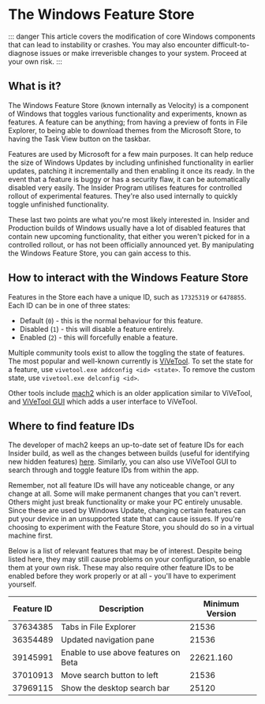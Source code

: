 # The Windows Feature Store

::: danger
This article covers the modification of core Windows components that can lead to instability or crashes. You may also encounter difficult-to-diagnose issues or make irreverisble changes to your system. Proceed at your own risk.
:::

## What is it?

The Windows Feature Store (known internally as Velocity) is a component of Windows that toggles various functionality and experiments, known as features. A feature can be anything; from having a preview of fonts in File Explorer, to being able to download themes from the Microsoft Store, to having the Task View button on the taskbar.

Features are used by Microsoft for a few main purposes. It can help reduce the size of Windows Updates by including unfinished functionality in earlier updates, patching it incrementally and then enabling it once its ready. In the event that a feature is buggy or has a security flaw, it can be automatically disabled very easily. The Insider Program utilises features for controlled rollout of experimental features. They're also used internally to quickly toggle unfinished functionality.

These last two points are what you're most likely interested in. Insider and Production builds of Windows usually have a lot of disabled features that contain new upcoming functionality, that either you weren't picked for in a controlled rollout, or has not been officially announced yet. By manipulating the Windows Feature Store, you can gain access to this.

## How to interact with the Windows Feature Store

Features in the Store each have a unique ID, such as `17325319` or `6478855`. Each ID can be in one of three states:

 - Default (`0`) - this is the normal behaviour for this feature.
 - Disabled (`1`) - this will disable a feature entirely.
 - Enabled (`2`) - this will forcefully enable a feature.
  
Multiple community tools exist to allow the toggling the state of features. The most popular and well-known currently is [ViVeTool](https://github.com/thebookisclosed/ViVe). To set the state for a feature, use `vivetool.exe addconfig <id> <state>`. To remove the custom state, use `vivetool.exe delconfig <id>`.

Other tools include [mach2](https://github.com/riverar/mach2) which is an older application similar to ViVeTool, and [ViVeTool GUI](https://github.com/PeterStrick/vivetool-gui) which adds a user interface to ViVeTool.

## Where to find feature IDs

The developer of mach2 keeps an up-to-date set of feature IDs for each Insider build, as well as the changes between builds (useful for identifying new hidden features) [here](https://github.com/riverar/mach2/tree/master/features). Similarly, you can also use ViVeTool GUI to search through and toggle feature IDs from within the app.

Remember, not all feature IDs will have any noticeable change, or any change at all. Some will make permanent changes that you can't revert. Others might just break functionality or make your PC entirely unusable. Since these are used by Windows Update, changing certain features can put your device in an unsupported state that can cause issues. If you're choosing to experiment with the Feature Store, you should do so in a virtual machine first.

Below is a list of relevant features that may be of interest. Despite being listed here, they may still cause problems on your configuration, so enable them at your own risk. These may also require other feature IDs to be enabled before they work properly or at all - you'll have to experiment yourself.

| Feature ID | Description                          | Minimum Version |
| ---------- | ------------------------------------ | --------------- |
| 37634385   | Tabs in File Explorer                | 21536           |
| 36354489   | Updated navigation pane              | 21536           |
| 39145991   | Enable to use above features on Beta | 22621.160       |
| 37010913   | Move search button to left           | 21536           |
| 37969115   | Show the desktop search bar          | 25120           |
